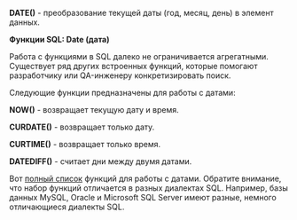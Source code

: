 

**DATE()** - преобразование текущей даты (год, месяц, день) в элемент данных.

**Функции SQL: Date (дата)**

Работа с функциями в SQL далеко не ограничивается агрегатными.
Существует ряд других встроенных функций, которые помогают разработчику
или QA-инженеру конкретизировать поиск.

Следующие функции предназначены для работы с датами:

**NOW()** - возвращает текущую дату и время.

**CURDATE()** - возвращает только дату.

**CURTIME()** - возвращает только время.

**DATEDIFF()** -  считает дни между двумя датами.


Вот [полный список](https://metanit.com/sql/mysql/6.3.php) функций для работы с датами. Обратите внимание, что набор функций отличается в разных диалектах SQL. Например, базы данных MySQL, Oracle и Microsoft SQL Server имеют разные, немного отличающиеся диалекты SQL.

